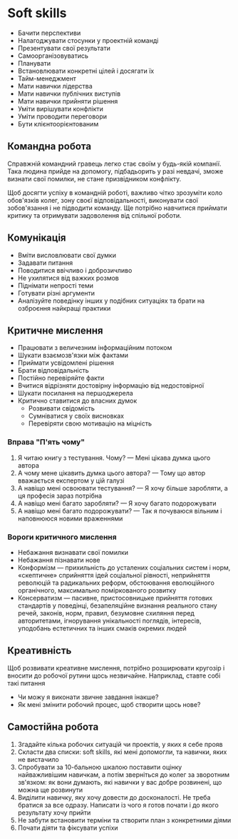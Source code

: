 # Soft skills

-   Бачити перспективи
-   Налагоджувати стосунки у проектній команді
-   Презентувати свої результати
-   Самоорганізовуватись
-   Планувати
-   Встановлювати конкретні цілей і досягати їх
-   Тайм-менеджмент
-   Мати навички лідерства
-   Мати навички публічних виступів
-   Мати навички прийняти рішення
-   Уміти вирішувати конфлікти
-   Уміти проводити переговори
-   Бути клієнтоорієнтованим

## Командна робота

Справжній командний гравець легко стає своїм у будь-якій компанії. Така людина прийде на допомогу, підбадьорить у разі невдачі, зможе визнати свої помилки, не стане призвідником конфлікту.

Щоб досягти успіху в командній роботі, важливо чітко зрозуміти коло обов'язків колег, зону своєї відповідальності, виконувати свої зобов'язання і не підводити команду. Ще потрібно навчитися приймати критику та отримувати задоволення від спільної роботи.

## Комунікація

-   Вміти висловлювати свої думки
-   Задавати питання
-   Поводитися ввічливо і доброзичливо
-   Не ухилятися від важких розмов
-   Піднімати непрості теми
-   Готувати різні аргументи
-   Аналізуйте поведінку інших у подібних ситуаціях та брати на озброєння найкращі практики

## Критичне мислення

-   Працювати з величезним інформаційним потоком
-   Шукати взаємозв'язки між фактами
-   Приймати усвідомлені рішення
-   Брати відповідальність
-   Постійно перевіряйте факти
-   Вчитися відрізняти достовірну інформацію від недостовірної
-   Шукати посилання на першоджерела
-   Критично ставитися до власних думок
    -   Розвивати свідомість
    -   Сумніватися у своїх висновках
    -   Перевіряти свою мотивацію на міцність

### Вправа "П'ять чому"

1. Я читаю книгу з тестування. Чому? — Мені цікава думка цього автора
2. А чому мене цікавить думка цього автора? — Тому що автор вважається експертом у цій галузі
3. А навіщо мені освоювати тестування? — Я хочу більше заробляти, а ця професія зараз потрібна
4. А навіщо мені багато заробляти? — Я хочу багато подорожувати
5. А навіщо мені багато подорожувати? — Так я почуваюся вільним і наповнююся новими враженнями

### Вороги критичного мислення

-   Небажання визнавати свої помилки
-   Небажання пізнавати нове
-   Конформізм — прихильність до усталених соціальних систем і норм, «скептичне» сприйняття ідей соціальної рівності, неприйняття революцій та радикальних реформ, обстоювання еволюційного органічного, максимально поміркованого розвитку
-   Консерватизм — пасивне, пристосовницьке прийняття готових стандартів у поведінці, безапеляційне визнання реального стану речей, законів, норм, правил, безумовне схиляння перед авторитетами, ігнорування унікальності поглядів, інтересів, уподобань естетичних та інших смаків окремих людей

## Креативність

Щоб розвивати креативне мислення, потрібно розширювати кругозір і вносити до робочої рутини щось незвичайне. Наприклад, ставте собі такі питання

-   Чи можу я виконати звичне завдання інакше?
-   Як мені змінити робочий процес, щоб створити щось нове?

## Самостійна робота

1. Згадайте кілька робочих ситуацій чи проектів, у яких я себе прояв
2. Скласти два списки: soft skills, які мені допомогли, та навички, яких не вистачило
3. Спробувати за 10-бальною шкалою поставити оцінку найважливішим навичкам, а потім зверніться до колег за зворотним зв'язком: як вони думають, які навички у вас добре розвинені, що можна ще розвинути
4. Виділити навичку, яку хочу довести до досконалості. Не треба братися за все одразу. Написати із чого я готов почати і до якого результату хочу прийти
5. Не забути встановити терміни та створити план з конкретними діями
6. Почати діяти та фіксувати успіхи
